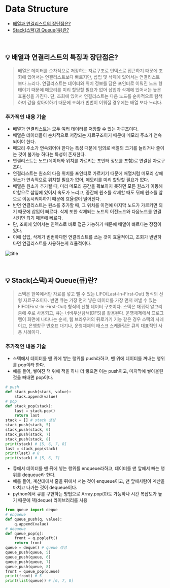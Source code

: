 # Data Structure

- [배열과 연결리스트의 장단점은?](#%EF%B8%8F-배열과-연결리스트의-특징과-장단점은)
- [Stack(스택)과 Queue(큐)란?](#%EF%B8%8F-stack(스택)과-queue(큐)란)
 
<br>

## 💡 배열과 연결리스트의 특징과 장단점은?
>  배열은 데이터를 순차적으로 저장하는 자료구조로 인덱스로 접근하기 때문에 조회에 있어서는 연결리스트보다 빠르지만, 삽입 및 삭제에 있어서는 연결리스트 보다 느리다. 연결리스트는 데이터와 위치 정보를 담은 포인터로 이뤄진 노드 형태이기 때문에 메모리를 미리 할당할 필요가 없어 삽입과 삭제에 있어서는 높은 효율성을 가진다. 단, 조회에 있어서 연결리스트는 다음 노드를 순차적으로 탐색하며 값을 찾아야하기 때문에 조회가 빈번이 이뤄질 경우에는 배열 보다 느리다.


### 추가적인 내용 기술
- 배열과 연결리스트는 모두 여러 데이터를 저장할 수 있는 자구조이다. 
- 배열은 데이터들이 순차적으로 저장되는 자료구조이기 때문에 메모리 주소가 연속되어야 한다. 
- 메모리 주소가 연속되어야 한다는 특성 때문에 임의로 배열의 크기를 늘리거나 줄이는 것이 불가능 하다는 특성이 존재한다. 
- 연결리스트는 노드(데이터와 위치를 가르키는 포인터 정보를 포함)로 연결된 자료구조다. 
- 연결리스트는 원소의 다음 위치를 포인터로 가르키기 때문에 배열처럼 메모리 상에 원소가 연속적으로 위치할 필요가 없어, 메모리를 미리 할당할 필요가 없다.
- 배열은 원소가 추가될 때, 미리 메모리 공간을 확보하지 못하면 모든 원소가 이동해야함으로 삽입에 있어서 속도가 느리고, 중간에 원소를 삭제할 때도 뒤에 원소를 앞으로 이동시켜야하기 때문에 효율성이 떨어진다.
- 반면 연결리스트는 원소를 추가할 때, 그 위치를 이전에 마지막 노드가 가르키면 되기 때문에 삽입이 빠르다. 삭제 또한 삭제되는 노드의 이전노드와 다음노드를 연결시키면 되기 때문에 빠르다.
- 단, 조회에 있어서는 인덱스로 바로 접근 가능하기 때문에 배열이 빠르다는 장점이 있다.
- 이에 삽입, 삭제가 빈번하다면 연결리스트를 쓰는 것이 효율적이고, 조회가 빈번하다면 연결리스트를 사용하는게 효율적이다.

![title](https://media.vlpt.us/images/jewon119/post/c2e4aca7-f435-4cdb-9662-c5b2ae39a1a4/%E1%84%89%E1%85%B3%E1%84%8F%E1%85%B3%E1%84%85%E1%85%B5%E1%86%AB%E1%84%89%E1%85%A3%E1%86%BA%202022-01-07%20%E1%84%8B%E1%85%A9%E1%84%92%E1%85%AE%208.56.00.png)   
 
<br>

## 💡 Stack(스택)과 Queue(큐)란?
> 스택은 한쪽에서만 자료를 넣고 뺄 수 있는 LIFO(Last-In-First-Out) 형식의 선형 자료구조이다. 반면 큐는 가장 먼저 넣은 데이터를 가장 먼저 꺼낼 수 있는 FIFO(First-In-First-Out) 형식의 선형 데이터 구조이다. 스택은 재귀적 알고리즘에 주로 사용되고, 큐는 너비우선탐색(DFS)를 활용된다. 운영체제에서 프로그램이 화면에 나타나는 순서, 웹 브라우저의 뒤로가기 기능 같은 경우 스택의 사례이고, 은행창구 번호표 대기나, 운영체제의 태스크 스케쥴링은 큐의 대표적인 사용 사례이다.

### 추가적인 내용 기술
- 스택에서 데이터를 맨 위에 쌓는 행위를 push라하고, 맨 위에 데이터를 꺼내는 행위를 pop이라 한다.
- 예를 들어, 쌓여진 책 위에 책을 하나 더 쌓으면 이는 push이고, 마지막에 쌓아올린 것을 빼내면 pop이다.

```python
# push
def stack_push(stack, value):
    stack.append(value)
# pop    
def stack_pop(stack):
    last = stack.pop()
    return last
stack = [] # stack 생성
stack_push(stack, 5)
stack_push(stack, 6)
stack_push(stack, 7)
stack_push(stack, 8)
print(stack) # [5, 6, 7, 8]
last = stack_pop(stack)
print(last) # 8 
print(stack) # [5, 6, 7]
```

- 큐에서 데이터를 맨 뒤에 넣는 행위를 enqueue라하고, 데이터를 맨 앞에서 빼는 행위를 dequeue라 한다.
- 예를 들어, 계산대에서 줄을 뒤에서 서는 것이 enqueue이고, 맨 앞에사람이 계산을 마치고 나가는 것이 dequeue이다.
- python에서 큐를 구현하는 방법으로 Array.pop(0)도 가능하나 시간 복잡도가 높기 때문에 덱(deque) 라이브러리를 사용

```python
from queue import deque
# enqueue
def queue_push(q, value):
    q.append(value)
# dequeue
def queue_pop(q):
    front = q.popleft()
    return front
queue = deque() # queue 생성
queue_push(queue, 5)
queue_push(queue, 6)
queue_push(queue, 7)
queue_push(queue, 8)
front = queue_pop(queue)
print(front) # 5
print(list(queue)) # [6, 7, 8]
```

<br>

